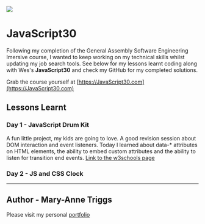﻿![](https://javascript30.com/images/JS3-social-share.png)

# JavaScript30

Following my completion of the General Assembly Software Engineering Imersive course, I wanted to keep working on my technical skills whilst updating my job search tools. See below for my lessons learnt coding along with Wes's **JavaScript30** and check my GitHub for my completed solutions.

Grab the course yourself at [https://JavaScript30.com](https://JavaScript30.com)

## Lessons Learnt

### Day 1 - JavaScript Drum Kit
A fun little project, my kids are going to love. A good revision session about DOM interaction and event listeners. Today I learned about data-* attributes on HTML elements, the ability to embed custom attributes and the ability to listen for transition end events.
[Link to the w3schools page](https://www.w3schools.com/tags/att_data-.asp)

### Day 2 - JS and CSS Clock



---

## Author - Mary-Anne Triggs

Please visit my personal [portfolio](www.maryannetriggs.com)
